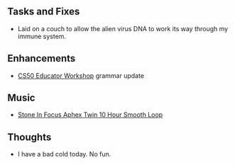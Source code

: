 ## Tasks and Fixes
* Laid on a couch to allow the alien virus DNA to work its way through my immune system.

## Enhancements
* [CS50 Educator Workshop](https://cs50.harvard.edu/workshop) grammar update

## Music
* [Stone In Focus Aphex Twin 10 Hour Smooth Loop](https://www.youtube.com/watch?v=_PRU2cWbQRA&t=35640s)

## Thoughts
* I have a bad cold today. No fun.